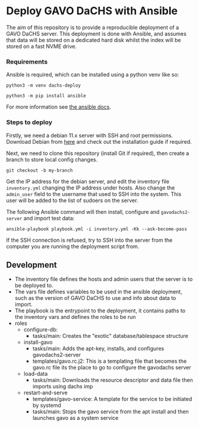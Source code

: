 # Deploy GAVO DaCHS with Ansible

The aim of this repository is to provide a reproducible deployment of a GAVO
DaCHS server. This deployment is done with Ansible, and assumes that data will
be stored on a dedicated hard disk whilst the index will be stored on a fast
NVME drive.

### Requirements

Ansible is required, which can be installed using a python venv like so:

```python3 -m venv dachs-deploy```

```python3 -m pip install ansible```

For more information see [the ansible docs](https://docs.ansible.com/ansible/latest/installation_guide/index.html).

### Steps to deploy

Firstly, we need a debian 11.x server with SSH and root permissions. Download
Debian from [here](https://www.debian.org/download) and check out the
installation guide if required.

Next, we need to clone this repository (install Git if required), then create a
branch to store local config changes.

```git checkout -b my-branch```

Get the IP address for the debian server, and edit the inventory file
`inventory.yml` changing the IP address under hosts. Also change the
`admin_user` field to the username that used to SSH into the system. This user
will be added to the list of sudoers on the server.

The following Ansible command will then install, configure and
`gavodachs2-server` and import test data:

```ansible-playbook playbook.yml -i inventory.yml -Kk --ask-become-pass```

If the SSH connection is refused, try to SSH into the server from the computer
you are running the deployment script from.

## Development

- The inventory file defines the hosts and admin users that the server is to be
  deployed to.
- The vars file defines variables to be used in the ansible deployment, such as
  the version of GAVO DaCHS to use and info about data to import.
- The playbook is the entrypoint to the deployment, it contains paths to the
  inventory vars and defines the roles to be run
- roles
    -  configure-db:
       -  tasks/main: Creates the "exotic" database/tablespace structure
    - install-gavo
        - tasks/main: Adds the apt-key, installs, and configures gavodachs2-server
        - templates/gavo.rc.j2: This is a templating file that becomes the
          gavo.rc file its the place to go to configure the gavodachs server
    - load-data
        - tasks/main: Downloads the resource descriptor and data file then
          imports using dachs imp
    - restart-and-serve
        - templates/gavo-service: A template for the service to be initiated by
          systemd
        - tasks/main: Stops the gavo service from the apt install and then
          launches gavo as a system service

